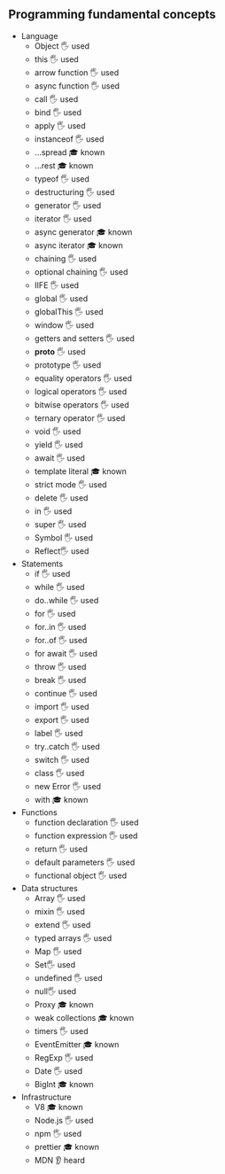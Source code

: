## Programming fundamental concepts

- Language
  - Object  🖐️ used
  - this 🖐️ used
  - arrow function 🖐️ used
  - async function 🖐️ used
  - call 🖐️ used
  - bind 🖐️ used
  - apply 🖐️ used
  - instanceof 🖐️ used
  - ...spread 🎓 known
  - ...rest 🎓 known
  - typeof 🖐️ used
  - destructuring 🖐️ used
  - generator 🖐️ used
  - iterator 🖐️ used
  - async generator 🎓 known
  - async iterator 🎓 known
  - chaining  🖐️ used
  - optional chaining 🖐️ used
  - IIFE 🖐️ used
  - global 🖐️ used
  - globalThis 🖐️ used
  - window 🖐️ used
  - getters and setters 🖐️ used
  - __proto__ 🖐️ used
  - prototype 🖐️ used
  - equality operators 🖐️ used
  - logical operators 🖐️ used
  - bitwise operators  🖐️ used
  - ternary operator 🖐️ used
  - void 🖐️ used
  - yield  🖐️ used
  - await  🖐️ used
  - template literal 🎓 known
  - strict mode 🖐️ used
  - delete 🖐️ used
  - in 🖐️ used
  - super  🖐️ used
  - Symbol 🖐️ used 
  - Reflect🖐️ used
- Statements
  - if 🖐️ used
  - while 🖐️ used
  - do..while 🖐️ used
  - for 🖐️ used
  - for..in 🖐️ used
  - for..of 🖐️ used 
  - for await 🖐️ used 
  - throw 🖐️ used 
  - break 🖐️ used
  - continue 🖐️ used
  - import 🖐️ used 
  - export 🖐️ used 
  - label 🖐️ used 
  - try..catch 🖐️ used
  - switch 🖐️ used
  - class 🖐️ used
  - new Error 🖐️ used 
  - with 🎓 known
- Functions
  - function declaration 🖐️ used 
  - function expression 🖐️ used 
  - return 🖐️ used 
  - default parameters 🖐️ used 
  - functional object 🖐️ used 
- Data structures
  - Array  🖐️ used 
  - mixin 🖐️ used 
  - extend 🖐️ used 
  - typed arrays 🖐️ used 
  - Map 🖐️ used 
  - Set🖐️ used 
  - undefined 🖐️ used 
  - null🖐️ used 
  - Proxy 🎓 known
  - weak collections 🎓 known
  - timers 🖐️ used 
  - EventEmitter 🎓 known
  - RegExp 🖐️ used
  - Date 🖐️ used
  - BigInt 🎓 known
- Infrastructure
  - V8 🎓 known
  - Node.js  🖐️ used
  - npm 🖐️ used
  - prettier 🎓 known
  - MDN 👂 heard
